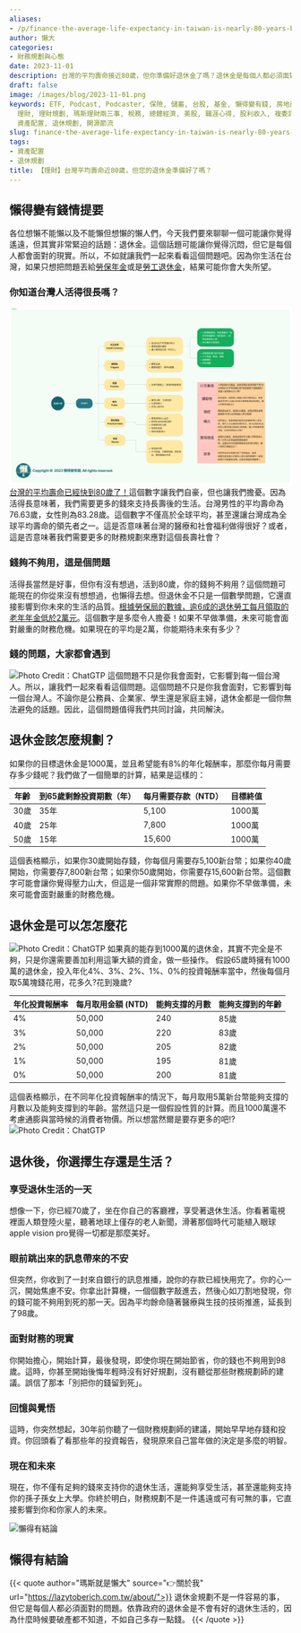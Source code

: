 ```yaml
---
aliases:
- /p/finance-the-average-life-expectancy-in-taiwan-is-nearly-80-years-but-are-you-prepared-for-your-retirement/
author: 懶大
categories:
- 財務規劃與心態
date: 2023-11-01
description: 台灣的平均壽命接近80歲，但你準備好退休金了嗎？退休金是每個人都必須面對的現實問題。台灣的平均壽命越長，我們需要更多的錢來支持長壽後的生活。根據勞保局的數據，超過六成的退休勞工每月領取的老年年金低於2萬元，這是令人擔憂的數字。如果不早做準備，未來可能面臨財務危機。透過財務規劃，我們可以計算出每月需要存多少錢，以及退休金能夠支撐的年齡。退休金規劃不容易，但它直接影響到你和家人的未來，所以讓我們一起來規劃一個更好的退休生活吧！
draft: false
image: /images/blog/2023-11-01.png
keywords: ETF, Podcast, Podcaster, 保險, 儲蓄, 台股, 基金, 懶得變有錢, 房地產, 投資, 投資理財, 支出, 收入, 月配息,
  理財, 理財規劃, 瑪斯理財兩三事, 稅務, 總體經濟, 美股, 職涯心得, 股利收入, 複委託, 規劃不理財, 記帳, 讀書心得, 財務規劃, 財商, 貸款,
  資產配置, 退休規劃, 開源節流
slug: finance-the-average-life-expectancy-in-taiwan-is-nearly-80-years-but-are-you-prepared-for-your-retirement
tags:
- 資產配置
- 退休規劃
title: 【理財】台灣平均壽命近80歲，但您的退休金準備好了嗎？
---
```

## 懶得變有錢情提要

各位想懶不能懶以及不能懶但想懶的懶人們，今天我們要來聊聊一個可能讓你覺得遙遠，但其實非常緊迫的話題：退休金。這個話題可能讓你覺得沉悶，但它是每個人都會面對的現實。所以，不如就讓我們一起來看看這個問題吧。因為你生活在台灣，如果只想把問題丟給[勞保年金](https://www.bli.gov.tw/0100398.html)或是[勞工退休金](https://calc.mol.gov.tw/trial/personal_account_frame.asp)，結果可能你會大失所望。

### 你知道台灣人活得很長嗎？
![Photo Credit：ChatGTP](../../assets/images/blog/2023-10-05_1.png)
[台灣的平均壽命已經快到80歲了！](https://www.moi.gov.tw/News_Content.aspx?n=4&sms=9009&s=282793)這個數字讓我們自豪，但也讓我們擔憂。因為活得長意味著，我們需要更多的錢來支持長壽後的生活。台灣男性的平均壽命為76.63歲，女性則為83.28歲。這個數字不僅高於全球平均，甚至還讓台灣成為全球平均壽命的領先者之一。這是否意味著台灣的醫療和社會福利做得很好？或者，這是否意味著我們需要更多的財務規劃來應對這個長壽社會？

### 錢夠不夠用，這是個問題

活得長當然是好事，但你有沒有想過，活到80歲，你的錢夠不夠用？這個問題可能現在的你從來沒有想想過，也懶得去想。但退休金不只是一個數學問題，它還直接影響到你未來的生活的品質。[根據勞保局的數據，逾6成的退休勞工每月領取的老年年金低於2萬元](https://money.udn.com/money/story/5648/6979995?from=edn_msg)。這個數字是多麼令人擔憂！如果不早做準備，未來可能會面對嚴重的財務危機。如果現在的平均是2萬，你能期待未來有多少？

### 錢的問題，大家都會遇到
![Photo Credit：ChatGTP](img_1.png)
這個問題不只是你我會面對，它影響到每一個台灣人。所以，讓我們一起來看看這個問題。這個問題不只是你我會面對，它影響到每一個台灣人。不論你是公務員、企業家、學生還是家庭主婦，退休金都是一個你無法避免的話題。因此，這個問題值得我們共同討論，共同解決。

## 退休金該怎麼規劃？

如果你的目標退休金是1000萬，並且希望能有8%的年化報酬率，那麼你每月需要存多少錢呢？我們做了一個簡單的計算，結果是這樣的：

| 年齡 | 到65歲剩餘投資期數（年） | 每月需要存款（NTD） | 目標終值 |
| --- | --- | --- | --- |
| 30歲 | 35年 | 5,100 | 1000萬 |
| 40歲 | 25年 | 7,800 | 1000萬 |
| 50歲 | 15年 | 15,600 | 1000萬 |

這個表格顯示，如果你30歲開始存錢，你每個月需要存5,100新台幣；如果你40歲開始，你需要存7,800新台幣；如果你50歲開始，你需要存15,600新台幣。這個數字可能會讓你覺得壓力山大，但這是一個非常實際的問題。如果你不早做準備，未來可能會面對嚴重的財務危機。

## 退休金是可以怎怎麼花
![Photo Credit：ChatGTP](img_2.png)
如果真的能存到1000萬的退休金，其實不完全是不夠，只是你還需要善加利用這筆大額的資金，做一些操作。 假設65歲時擁有1000萬的退休金，投入年化4%、3%、2%、1%、0%的投資報酬率當中，然後每個月取5萬塊錢花用，花多久?花到幾歲?

| 年化投資報酬率 | 每月取用金額 (NTD) | 能夠支撐的月數 | 能夠支撐到的年齡 |
| --- | --- | --- | --- |
| 4% | 50,000 | 240 | 85歲 |
| 3% | 50,000 | 220 | 83歲 |
| 2% | 50,000 | 205 | 82歲 |
| 1% | 50,000 | 195 | 81歲 |
| 0% | 50,000 | 200 | 81歲 |

這個表格顯示，在不同年化投資報酬率的情況下，每月取用5萬新台幣能夠支撐的月數以及能夠支撐到的年齡。當然這只是一個假設性質的計算。而且1000萬還不考慮通膨與當時候的消費者物價。所以想當然爾是要存更多的吧!?
![Photo Credit：ChatGTP](img_3.png)
## 退休後，你選擇生存還是生活？

### 享受退休生活的一天

想像一下，你已經70歲了，坐在你自己的客廳裡，享受著退休生活。你看著電視裡面人類登陸火星，聽著地球上僅存的老人新聞，滑著那個時代可能植入眼球apple vision pro覺得一切都是那麼美好。

### 眼前跳出來的訊息**帶來的不安**

但突然，你收到了一封來自銀行的訊息推播，說你的存款已經快用完了。你的心一沉，開始焦慮不安。你拿出計算機，一個個數字敲進去，然後心如刀割地發現，你的錢可能不夠用到死的那一天。因為平均餘命隨著醫療與生技的技術推進，延長到了98歲。

### 面對財務的現實

你開始擔心，開始計算，最後發現，即使你現在開始節省，你的錢也不夠用到98歲。這時，你甚至開始後悔年輕時沒有好好規劃，沒有聽從那些財務規劃師的建議。誤信了那本「別把你的錢留到死」。

### 回憶與覺悟

這時，你突然想起，30年前你聽了一個財務規劃師的建議，開始早早地存錢和投資。你回頭看了看那些年的投資報告，發現原來自己當年做的決定是多麼的明智。

### 現在和未來

現在，你不僅有足夠的錢來支持你的退休生活，還能夠享受生活，甚至還能夠支持你的孫子孫女上大學。你終於明白，財務規劃不是一件遙遠或可有可無的事，它直接影響到你和你家人的未來。


![懶得有結論](/images/blog/lazytobeconclude.svg)
## 懶得有結論

{{< quote author="瑪斯就是懶大" source="👉關於我" url="https://lazytoberich.com.tw/about/">}}
退休金規劃不是一件容易的事，但它是每個人都必須面對的問題。依靠政府的退休金是不會有好的退休生活的，因為什麼時候要破產都不知道，不如自己多存一點錢。
{{< /quote >}}

